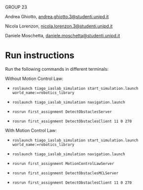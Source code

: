 GROUP 23

Andrea Ghiotto, andrea.ghiotto.3@studenti.unipd.it

Nicola Lorenzon, nicola.lorenzon.3@studenti.unipd.it

Daniele Moschetta, daniele.moschetta@studenti.unipd.it

# Run instructions
Run the following commands in different terminals:

Without Motion Control Law:

- `roslaunch tiago_iaslab_simulation start_simulation.launch world_name:=robotics_library`

- `roslaunch tiago_iaslab_simulation navigation.launch`

- `rosrun first_assignment DetectObstaclesServer`

- `rosrun first_assignment DetectObstaclesClient 11 0 270`

With Motion Control Law:

- `roslaunch tiago_iaslab_simulation start_simulation.launch world_name:=robotics_library`

- `roslaunch tiago_iaslab_simulation navigation.launch`

- `rosrun first_assignment MotionControlLawServer`

- `rosrun first_assignment DetectObstaclesMCLServer`

- `rosrun first_assignment DetectObstaclesClient 11 0 270`